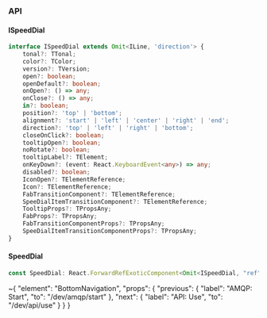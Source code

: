 

### API

#### ISpeedDial

```ts
interface ISpeedDial extends Omit<ILine, 'direction'> {
    tonal?: TTonal;
    color?: TColor;
    version?: TVersion;
    open?: boolean;
    openDefault?: boolean;
    onOpen?: () => any;
    onClose?: () => any;
    in?: boolean;
    position?: 'top' | 'bottom';
    alignment?: 'start' | 'left' | 'center' | 'right' | 'end';
    direction?: 'top' | 'left' | 'right' | 'bottom';
    closeOnClick?: boolean;
    tooltipOpen?: boolean;
    noRotate?: boolean;
    tooltipLabel?: TElement;
    onKeyDown?: (event: React.KeyboardEvent<any>) => any;
    disabled?: boolean;
    IconOpen?: TElementReference;
    Icon?: TElementReference;
    FabTransitionComponent?: TElementReference;
    SpeeDialItemTransitionComponent?: TElementReference;
    TooltipProps?: TPropsAny;
    FabProps?: TPropsAny;
    FabTransitionComponentProps?: TPropsAny;
    SpeeDialItemTransitionComponentProps?: TPropsAny;
}
```

#### SpeedDial

```ts
const SpeedDial: React.ForwardRefExoticComponent<Omit<ISpeedDial, "ref"> & React.RefAttributes<unknown>>;
```


~{
  "element": "BottomNavigation",
  "props": {
    "previous": {
      "label": "AMQP: Start",
      "to": "/dev/amqp/start"
    },
    "next": {
      "label": "API: Use",
      "to": "/dev/api/use"
    }
  }
}
